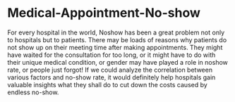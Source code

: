 # Medical-Appointment-No-show

For every hospital in the world, Noshow has been a great problem not only to hospitals but to patients.
There may be loads of reasons why patients do not show up on their meeting time after making appointments. They might have waited for the consultation for too long, or it might have to do with their unique medical condition, or gender may have played a role in noshow rate, or people just forgot!
If we could analyze the correlation between various factors and no-show rate, it would definitely help hospitals gain valuable insights what they shall do to cut down the costs caused by endless no-show.

